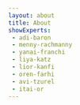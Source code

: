 ```yaml
---
layout: about
title: About
showExperts: 
 - adi-baron
 - menny-rachmanny
 - yanai-franchi
 - liya-katz
 - lior-kanfi
 - oren-farhi
 - avi-tzurel
 - itai-or
---
```

